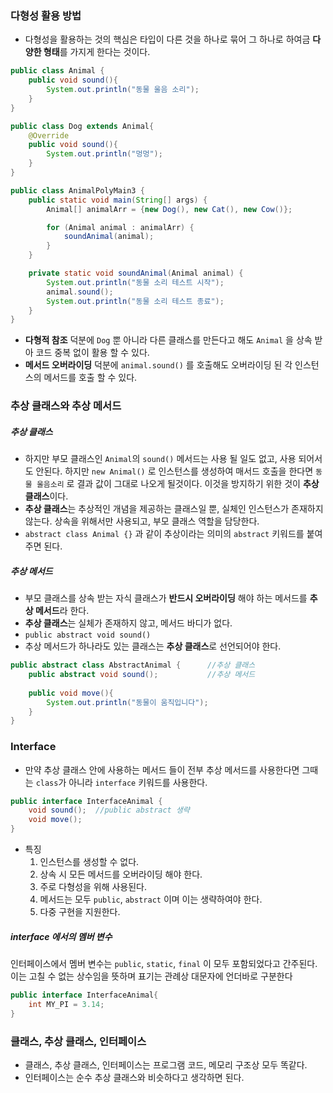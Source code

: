 ### 다형성 활용 방법
- 다형성을 활용하는 것의 핵심은 타입이 다른 것을 하나로 묶어 그 하나로 하여금 **다양한 형태**를 가지게 한다는 것이다.

```java
public class Animal {  
    public void sound(){  
        System.out.println("동물 울음 소리");  
    }  
}
```

```java
public class Dog extends Animal{  
    @Override  
    public void sound(){  
        System.out.println("멍멍");  
    }  
}
```

```java
public class AnimalPolyMain3 {
    public static void main(String[] args) {
        Animal[] animalArr = {new Dog(), new Cat(), new Cow()};

        for (Animal animal : animalArr) {
            soundAnimal(animal);
        }
    }

    private static void soundAnimal(Animal animal) {
        System.out.println("동물 소리 테스트 시작");
        animal.sound();
        System.out.println("동물 소리 테스트 종료");
    }
}
```
- **다형적 참조** 덕분에 `Dog` 뿐 아니라 다른 클래스를 만든다고 해도 `Animal` 을 상속 받아 코드 중복 없이 활용 할 수 있다.
- **메서드 오버라이딩** 덕분에 `animal.sound()` 를 호출해도 오버라이딩 된 각 인스턴스의 메서드를 호출 할 수 있다. 
### 추상 클래스와 추상 메서드
##### 추상 클래스
- 하지만 부모 클래스인 `Animal`의 `sound()` 메서드는 사용 될 일도 없고, 사용 되어서도 안된다. 하지만 `new Animal()` 로 인스턴스를 생성하여 매서드 호출을 한다면 `동물 울음소리` 로 결과 값이 그대로 나오게 될것이다. 이것을 방지하기 위한 것이 **추상 클래스**이다.
- **추상 클래스**는 추상적인 개념을 제공하는 클래스일 뿐, 실체인 인스턴스가 존재하지 않는다. 상속을 위해서만 사용되고, 부모 클래스 역할을 담당한다.
- ``abstract class Animal {}`` 과 같이 추상이라는 의미의 `abstract` 키워드를 붙여주면 된다.
##### 추상 메서드
- 부모 클래스를 상속 받는 자식 클래스가 **반드시 오버라이딩** 해야 하는 메서드를 **추상 메서드**라 한다.
- **추상 클래스**는 실체가 존재하지 않고, 메서드 바디가 없다.
- `public abstract void sound()`
- 추상 메서드가 하나라도 있는 클래스는 **추상 클래스**로 선언되어야 한다.

```java
public abstract class AbstractAnimal {      //추상 클래스  
    public abstract void sound();           //추상 메서드  
  
    public void move(){  
        System.out.println("동물이 움직입니다");  
    }  
}
```

### Interface
- 만약 추상 클래스 안에 사용하는 메서드 들이 전부 추상 메서드를 사용한다면 그때는 `class`가 아니라 `interface` 키워드를 사용한다.

```java
public interface InterfaceAnimal {  
    void sound();  //public abstract 생략
    void move();  
}
```

- 특징
	1) 인스턴스를 생성할 수 없다.
	2) 상속 시 모든 메서드를 오버라이딩 해야 한다.
	3) 주로 다형성을 위해 사용된다.
	4) 메서드는 모두 `public`, `abstract` 이며 이는 생략하여야 한다.
	5) 다중 구현을 지원한다.
##### interface 에서의 멤버 변수
인터페이스에서 멤버 변수는 `public`, `static`, `final` 이 모두 포함되었다고 간주된다. 이는 고칠 수 없는 상수임을 뜻하며 표기는 관례상 대문자에 언더바로 구분한다

```java
public interface InterfaceAnimal{
	int MY_PI = 3.14;
}
```

### 클래스, 추상 클래스, 인터페이스
- 클래스, 추상 클래스, 인터페이스는 프로그램 코드, 메모리 구조상 모두 똑같다.
- 인터페이스는 순수 추상 클래스와 비슷하다고 생각하면 된다.
